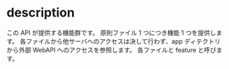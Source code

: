 # description

この API が提供する機能群です。
原則ファイル 1 つにつき機能 1 つを提供します。
各ファイルから他サーバへのアクセスは決して行わず、app ディテクトリから外部 WebAPI へのアクセスを参照します。
各ファイルと feature と呼びます。
